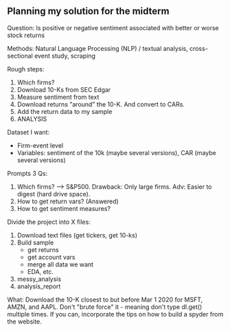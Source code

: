 ## Planning my solution for the midterm 

Question: Is positive or negative sentiment associated with better or worse stock returns

Methods: Natural Language Processing (NLP) / textual analysis, cross-sectional event study, scraping

Rough steps:

1. Which firms?
2. Download 10-Ks from SEC Edgar 
3. Measure sentiment from text
4. Download returns "around" the 10-K. And convert to CARs.
5. Add the return data to my sample
6. ANALYSIS 

Dataset I want:
- Firm-event level
- Variables: sentiment of the 10k (maybe several versions), CAR (maybe several versions)

Prompts 3 Qs:
1. Which firms? --> S&P500. Drawback: Only large firms. Adv: Easier to digest (hard drive space). 
2. How to get return vars?  (Answered)
3. How to get sentiment measures?

Divide the project into X files:
1. Download text files (get tickers, get 10-ks)
2. Build sample
   - get returns
   - get account vars
   - merge all data we want
   - EDA, etc.
3. messy_analysis 
4. analysis_report


What: Download the 10-K closest to but before Mar 1 2020 for MSFT, AMZN, and AAPL. Don't "brute force" it - meaning don't type dl.get() multiple times. If you can, incorporate the tips on how to build a spyder from the website.